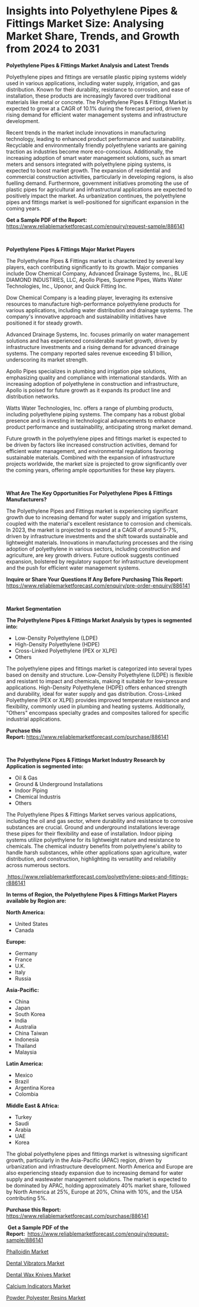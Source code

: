 <p><h1>Insights into Polyethylene Pipes & Fittings Market Size: Analysing Market Share, Trends, and Growth from 2024 to 2031</h1></p><p><strong>Polyethylene Pipes & Fittings Market Analysis and Latest Trends</strong></p>
<p><p>Polyethylene pipes and fittings are versatile plastic piping systems widely used in various applications, including water supply, irrigation, and gas distribution. Known for their durability, resistance to corrosion, and ease of installation, these products are increasingly favored over traditional materials like metal or concrete. The Polyethylene Pipes & Fittings Market is expected to grow at a CAGR of 10.1% during the forecast period, driven by rising demand for efficient water management systems and infrastructure development.</p><p>Recent trends in the market include innovations in manufacturing technology, leading to enhanced product performance and sustainability. Recyclable and environmentally friendly polyethylene variants are gaining traction as industries become more eco-conscious. Additionally, the increasing adoption of smart water management solutions, such as smart meters and sensors integrated with polyethylene piping systems, is expected to boost market growth. The expansion of residential and commercial construction activities, particularly in developing regions, is also fuelling demand. Furthermore, government initiatives promoting the use of plastic pipes for agricultural and infrastructural applications are expected to positively impact the market. As urbanization continues, the polyethylene pipes and fittings market is well-positioned for significant expansion in the coming years.</p></p>
<p><strong>Get a Sample PDF of the Report:&nbsp;</strong> <a href="https://www.reliablemarketforecast.com/enquiry/request-sample/886141?utm_campaign=1167&utm_medium=2&utm_source=Github&utm_content=ia&utm_term=09112024&utm_id=polyethylene-pipes-fittings">https://www.reliablemarketforecast.com/enquiry/request-sample/886141</a></p>
<p>&nbsp;</p>
<p><strong>Polyethylene Pipes & Fittings Major Market Players</strong></p>
<p><p>The Polyethylene Pipes & Fittings market is characterized by several key players, each contributing significantly to its growth. Major companies include Dow Chemical Company, Advanced Drainage Systems, Inc., BLUE DIAMOND INDUSTRIES, LLC, Apollo Pipes, Supreme Pipes, Watts Water Technologies, Inc., Uponor, and Quick Fitting Inc.</p><p>Dow Chemical Company is a leading player, leveraging its extensive resources to manufacture high-performance polyethylene products for various applications, including water distribution and drainage systems. The company's innovative approach and sustainability initiatives have positioned it for steady growth.</p><p>Advanced Drainage Systems, Inc. focuses primarily on water management solutions and has experienced considerable market growth, driven by infrastructure investments and a rising demand for advanced drainage systems. The company reported sales revenue exceeding $1 billion, underscoring its market strength.</p><p>Apollo Pipes specializes in plumbing and irrigation pipe solutions, emphasizing quality and compliance with international standards. With an increasing adoption of polyethylene in construction and infrastructure, Apollo is poised for future growth as it expands its product line and distribution networks.</p><p>Watts Water Technologies, Inc. offers a range of plumbing products, including polyethylene piping systems. The company has a robust global presence and is investing in technological advancements to enhance product performance and sustainability, anticipating strong market demand.</p><p>Future growth in the polyethylene pipes and fittings market is expected to be driven by factors like increased construction activities, demand for efficient water management, and environmental regulations favoring sustainable materials. Combined with the expansion of infrastructure projects worldwide, the market size is projected to grow significantly over the coming years, offering ample opportunities for these key players.</p></p>
<p>&nbsp;</p>
<p><strong>What Are The Key Opportunities For Polyethylene Pipes & Fittings Manufacturers?</strong></p>
<p><p>The Polyethylene Pipes and Fittings market is experiencing significant growth due to increasing demand for water supply and irrigation systems, coupled with the material's excellent resistance to corrosion and chemicals. In 2023, the market is projected to expand at a CAGR of around 5-7%, driven by infrastructure investments and the shift towards sustainable and lightweight materials. Innovations in manufacturing processes and the rising adoption of polyethylene in various sectors, including construction and agriculture, are key growth drivers. Future outlook suggests continued expansion, bolstered by regulatory support for infrastructure development and the push for efficient water management systems.</p></p>
<p><strong>Inquire or Share Your Questions If Any Before Purchasing This Report:</strong> <a href="https://www.reliablemarketforecast.com/enquiry/pre-order-enquiry/886141?utm_campaign=1167&utm_medium=2&utm_source=Github&utm_content=ia&utm_term=09112024&utm_id=polyethylene-pipes-fittings">https://www.reliablemarketforecast.com/enquiry/pre-order-enquiry/886141</a></p>
<p>&nbsp;</p>
<p><strong>Market Segmentation</strong></p>
<p><strong>The Polyethylene Pipes & Fittings Market Analysis by types is segmented into:</strong></p>
<p><ul><li>Low-Density Polyethylene (LDPE)</li><li>High-Density Polyethylene (HDPE)</li><li>Cross-Linked Polyethylene (PEX or XLPE)</li><li>Others</li></ul></p>
<p><p>The polyethylene pipes and fittings market is categorized into several types based on density and structure. Low-Density Polyethylene (LDPE) is flexible and resistant to impact and chemicals, making it suitable for low-pressure applications. High-Density Polyethylene (HDPE) offers enhanced strength and durability, ideal for water supply and gas distribution. Cross-Linked Polyethylene (PEX or XLPE) provides improved temperature resistance and flexibility, commonly used in plumbing and heating systems. Additionally, "Others" encompass specialty grades and composites tailored for specific industrial applications.</p></p>
<p><strong>Purchase this Report:&nbsp;</strong><a href="https://www.reliablemarketforecast.com/purchase/886141?utm_campaign=1167&utm_medium=2&utm_source=Github&utm_content=ia&utm_term=09112024&utm_id=polyethylene-pipes-fittings">https://www.reliablemarketforecast.com/purchase/886141</a></p>
<p>&nbsp;</p>
<p><strong>The Polyethylene Pipes & Fittings Market Industry Research by Application is segmented into:</strong></p>
<p><ul><li>Oil & Gas</li><li>Ground & Underground Installations</li><li>Indoor Piping</li><li>Chemical Industris</li><li>Others</li></ul></p>
<p><p>The Polyethylene Pipes & Fittings Market serves various applications, including the oil and gas sector, where durability and resistance to corrosive substances are crucial. Ground and underground installations leverage these pipes for their flexibility and ease of installation. Indoor piping systems utilize polyethylene for its lightweight nature and resistance to chemicals. The chemical industry benefits from polyethylene's ability to handle harsh substances, while other applications span agriculture, water distribution, and construction, highlighting its versatility and reliability across numerous sectors.</p></p>
<p><a href="https://www.reliablemarketforecast.com/polyethylene-pipes-and-fittings-r886141?utm_campaign=1167&utm_medium=2&utm_source=Github&utm_content=ia&utm_term=09112024&utm_id=polyethylene-pipes-fittings">&nbsp;https://www.reliablemarketforecast.com/polyethylene-pipes-and-fittings-r886141</a></p>
<p><strong>In terms of Region, the Polyethylene Pipes & Fittings Market Players available by Region are:</strong></p>
<p>
    <p> <strong> North America: </strong>
        <ul>
            <li>United States</li>
            <li>Canada</li>
        </ul>
        </p> 
    <p> <strong> Europe: </strong>
        <ul>
            <li>Germany</li>
            <li>France</li>
            <li>U.K.</li>
            <li>Italy</li>
            <li>Russia</li>
        </ul>
        </p> 
    <p> <strong> Asia-Pacific: </strong>
        <ul>
            <li>China</li>
            <li>Japan</li>
            <li>South Korea</li>
            <li>India</li>
            <li>Australia</li>
            <li>China Taiwan</li>
            <li>Indonesia</li>
            <li>Thailand</li>
            <li>Malaysia</li>
        </ul>
        </p> 
    <p> <strong> Latin America: </strong>
        <ul>
            <li>Mexico</li>
            <li>Brazil</li>
            <li>Argentina Korea</li>
            <li>Colombia</li>
        </ul>
        </p> 
    <p> <strong> Middle East & Africa: </strong>
        <ul>
            <li>Turkey</li>
            <li>Saudi</li>
            <li>Arabia</li>
            <li>UAE</li>
            <li>Korea</li>
        </ul>
    </p>
    </p>
<p><p>The global polyethylene pipes and fittings market is witnessing significant growth, particularly in the Asia-Pacific (APAC) region, driven by urbanization and infrastructure development. North America and Europe are also experiencing steady expansion due to increasing demand for water supply and wastewater management solutions. The market is expected to be dominated by APAC, holding approximately 40% market share, followed by North America at 25%, Europe at 20%, China with 10%, and the USA contributing 5%.</p></p>
<p><strong>Purchase this Report: </strong><a href="https://www.reliablemarketforecast.com/purchase/886141?utm_campaign=1167&utm_medium=2&utm_source=Github&utm_content=ia&utm_term=09112024&utm_id=polyethylene-pipes-fittings">https://www.reliablemarketforecast.com/purchase/886141</a></p>
<p>&nbsp;<strong>Get a Sample PDF of the Report:&nbsp;&nbsp;</strong><a href="https://www.reliablemarketforecast.com/enquiry/request-sample/886141?utm_campaign=1167&utm_medium=2&utm_source=Github&utm_content=ia&utm_term=09112024&utm_id=polyethylene-pipes-fittings">https://www.reliablemarketforecast.com/enquiry/request-sample/886141</a></p>
<p><strong></strong></p>
<p><p><a href="https://github.com/annicecos4/Market-Research-Report-List-1/blob/main/phalloidin-market.md?utm_campaign=1167&utm_medium=2&utm_source=Github&utm_content=ia&utm_term=09112024&utm_id=polyethylene-pipes-fittings">Phalloidin Market</a></p><p><a href="https://issuu.com/reportprime-2/docs/dental-vibrators-market-size-2030.p_4f42dfa159673c?utm_campaign=1167&utm_medium=2&utm_source=Github&utm_content=ia&utm_term=09112024&utm_id=polyethylene-pipes-fittings">Dental Vibrators Market</a></p><p><a href="https://issuu.com/reportprime-2/docs/dental-wax-knives-market-size-2030._c213ad0520af90?utm_campaign=1167&utm_medium=2&utm_source=Github&utm_content=ia&utm_term=09112024&utm_id=polyethylene-pipes-fittings">Dental Wax Knives Market</a></p><p><a href="https://github.com/guneycigdem35/Market-Research-Report-List-5/blob/main/calcium-indicators-market.md?utm_campaign=1167&utm_medium=2&utm_source=Github&utm_content=ia&utm_term=09112024&utm_id=polyethylene-pipes-fittings">Calcium Indicators Market</a></p><p><a href="https://www.linkedin.com/pulse/powder-polyester-resins-industry-resonance-115-amplification-across-tn6gc?utm_campaign=1167&utm_medium=2&utm_source=Github&utm_content=ia&utm_term=09112024&utm_id=polyethylene-pipes-fittings">Powder Polyester Resins Market</a></p></p>